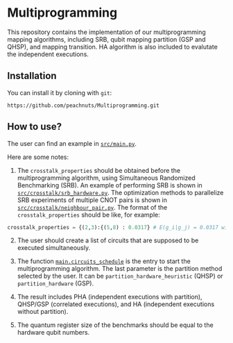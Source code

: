 # Multiprogramming
This repository contains the implementation of our multiprogramming mapping algorithms, including SRB, qubit mapping partition (GSP and QHSP), and mapping transition. HA algorithm is also included to evalutate the independent executions.

## Installation
You can install it by cloning with `git`:

``` shell
https://github.com/peachnuts/Multiprogramming.git
```
## How to use?
The user can find an example in [`src/main.py`](https://github.com/peachnuts/Multiprogramming/blob/main/src/main.py).

Here are some notes:

1. The `crosstalk_properties` should be obtained before the multiprogramming algorithm, using Simultaneous Randomized Benchmarking (SRB). An example of performing SRB is shown in [`src/crosstalk/srb_hardware.py`](https://github.com/peachnuts/Multiprogramming/blob/main/src/main.py). The optimization methods to parallelize SRB experiments of multiple CNOT pairs is shown in [`src/crosstalk/neighbour_pair.py`](https://github.com/peachnuts/Multiprogramming/blob/main/src/crosstalk/neighbour_pair.py).
The format of the `crosstalk_properties` should be like, for example: 
``` python
crosstalk_properties = {(2,3):{(5,8) : 0.0317} # E(g_i|g_j) = 0.0317 with g_i = CX(2,3), g_j = CX(5,8)
``` 

2. The user should create a list of circuits that are supposed to be executed simultaneously.

3. The function [`main.circuits_schedule`](https://github.com/peachnuts/Multiprogramming/blob/9c0069ffb1d69f9d648300dd6e1c2f180914a287/src/main.py#L81) is the entry to start the multiprogramming algorithm. The last parameter is the partition method selected by the user. It can be `partition_hardware_heuristic` (QHSP) or `partition_hardware` (GSP). 

4. The result includes PHA (independent executions with partition), QHSP/GSP (correlated executions), and HA (independent executions without partition).

5. The quantum register size of the benchmarks should be equal to the hardware qubit numbers.

